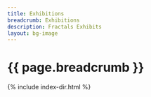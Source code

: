 ```yaml
---
title: Exhibitions
breadcrumb: Exhibitions
description: Fractals Exhibits
layout: bg-image
---
```

# {{ page.breadcrumb }}

{% include index-dir.html %}
